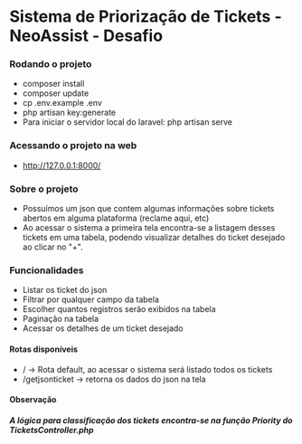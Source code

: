 # Sistema de Priorização de Tickets - NeoAssist - Desafio

### Rodando o projeto
-   composer install
-   composer update
-   cp .env.example .env
-   php artisan key:generate
-   Para iniciar o servidor local do laravel: php artisan serve

### Acessando o projeto na web
- http://127.0.0.1:8000/

### Sobre o projeto
- Possuímos um json que contem algumas informações sobre tickets abertos em alguma plataforma (reclame aqui, etc)
- Ao acessar o sistema a primeira tela encontra-se a listagem desses tickets em uma tabela, podendo visualizar detalhes do ticket desejado ao clicar no "+".

### Funcionalidades
- Listar os ticket do json
- Filtrar por qualquer campo da tabela
- Escolher quantos registros serão exibidos na tabela
- Paginação na tabela
- Acessar os detalhes de um ticket desejado

#### Rotas disponíveis
- / -> Rota default, ao acessar o sistema será listado todos os tickets
- /getjsonticket -> retorna os dados do json na tela

#### Observação
##### A lógica para classificação dos tickets encontra-se na função Priority do TicketsController.php
